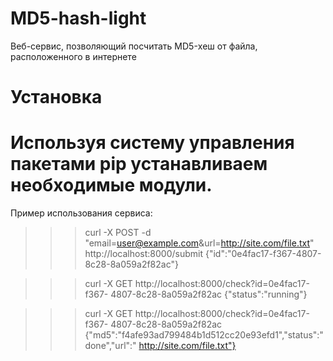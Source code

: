 MD5-hash-light
============
Веб-сервис, позволяющий посчитать MD5-хеш от файла, расположенного в интернете

Установка
============
Используя систему управления пакетами pip устанавливаем необходимые модули.
============
Пример использования сервиса:

>>> curl -X POST -d
"email=user@example.com&url=http://site.com/file.txt"
http://localhost:8000/submit
{"id":"0e4fac17-f367-4807-8c28-8a059a2f82ac"}

>>> curl -X GET http://localhost:8000/check?id=0e4fac17-f367-
4807-8c28-8a059a2f82ac
{"status":"running"}

>>> curl -X GET http://localhost:8000/check?id=0e4fac17-f367-
4807-8c28-8a059a2f82ac
{"md5":"f4afe93ad799484b1d512cc20e93efd1","status":"done","url":"
http://site.com/file.txt"}

